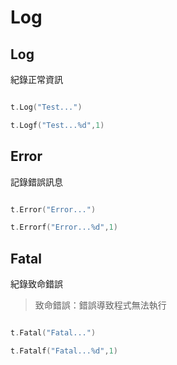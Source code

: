 # Log

## Log 

紀錄正常資訊

```go

t.Log("Test...")

t.Logf("Test...%d",1)

```

## Error

記錄錯誤訊息

```go

t.Error("Error...")

t.Errorf("Error...%d",1)

```

## Fatal

紀錄致命錯誤

> 致命錯誤：錯誤導致程式無法執行

```go

t.Fatal("Fatal...")

t.Fatalf("Fatal...%d",1)

```
